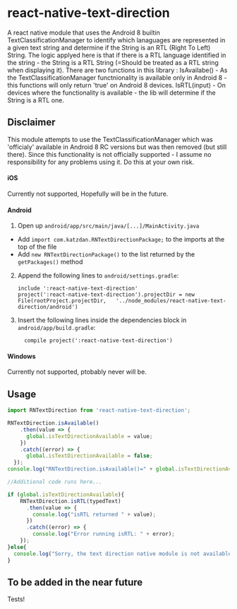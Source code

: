 
# react-native-text-direction
A react native module that uses the Android 8 builtin TextClassificationManager to identify which lanaguages are represented in a given text string and determine if the String is an RTL (Right To Left) String. The logic applyed here is that if there is a RTL language identified in the string - the String is a RTL String (=Should be treated as a RTL string when displaying it).
There are two functions in this library :
IsAvailabe() - As the TextClassificationManager functnionality is available only in Android 8 - this functions will only return 'true' on Android 8 devices. 
IsRTL(input) - On devices where the functionality is available - the lib will determine if the String is a RTL one.

## Disclaimer
This module attempts to use the TextClassificationManager which was 'officialy' available in Android 8 RC versions but was then removed (but still there). Since this functionality is not officially supported - I assume no responsibility for any problems using it. Do this at your own risk.



#### iOS

Currently not supported, Hopefully will be in the future.

#### Android

1. Open up `android/app/src/main/java/[...]/MainActivity.java`
  - Add `import com.katzdan.RNTextDirectionPackage;` to the imports at the top of the file
  - Add `new RNTextDirectionPackage()` to the list returned by the `getPackages()` method
2. Append the following lines to `android/settings.gradle`:
  	```
  	include ':react-native-text-direction'
  	project(':react-native-text-direction').projectDir = new File(rootProject.projectDir, 	'../node_modules/react-native-text-direction/android')
  	```
3. Insert the following lines inside the dependencies block in `android/app/build.gradle`:
  	```
      compile project(':react-native-text-direction')
  	```

#### Windows

Currently not supported, ptobably never will be.

## Usage
```javascript
import RNTextDirection from 'react-native-text-direction';

RNTextDirection.isAvailable()
    .then(value => { 
      global.isTextDirectionAvailable = value;
    })
    .catch((error) => {
      global.isTextDirectionAvailable = false;
  });
console.log("RNTextDirection.isAvailable()=" + global.isTextDirectionAvailable) 

//Additional code runs here...

if (global.isTextDirectionAvailable){
    RNTextDirection.isRTL(typedText)
      .then(value => { 
        console.log("isRTL returned " + value);
      })
      .catch((error) => {
        console.log("Error running isRTL: " + error);
    });
}else{
  console.log("Sorry, the text direction native module is not available on this device");
}
```
## To be added in the near future 
Tests!
